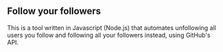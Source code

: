 ## Follow your followers

This is a tool written in Javascript (Node.js) that automates unfollowing all users you follow and following all your followers instead, using GitHub's API.